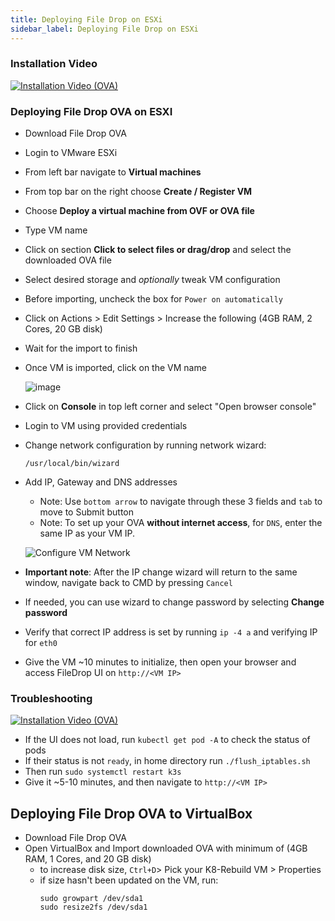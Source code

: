 ```yaml
---
title: Deploying File Drop on ESXi
sidebar_label: Deploying File Drop on ESXi
---
```


### Installation Video
[![Installation Video (OVA)](https://img.youtube.com/vi/C3pA3402LIg/hqdefault.jpg)](https://www.youtube.com/watch?v=C3pA3402LIg&feature=youtu.be)

### Deploying File Drop OVA on ESXI

- Download File Drop OVA
- Login to VMware ESXi
- From left bar navigate to **Virtual machines**
- From top bar on the right choose **Create / Register VM**
- Choose **Deploy a virtual machine from OVF or OVA file**
- Type VM name
- Click on section **Click to select files or drag/drop** and select the downloaded OVA file
- Select desired storage and *optionally* tweak VM configuration
- Before importing, uncheck the box for `Power on automatically`
- Click on Actions > Edit Settings > Increase the following (4GB RAM, 2 Cores, 20 GB disk)
- Wait for the import to finish
- Once VM is imported, click on the VM name

  ![image](https://user-images.githubusercontent.com/70108899/107787725-c632e400-6d4f-11eb-9391-70a7a99e2135.png)

- Click on **Console** in top left corner and select "Open browser console"
- Login to VM using provided credentials
- Change network configuration by running network wizard:

  ```
  /usr/local/bin/wizard
  ```

- Add IP, Gateway and DNS addresses
   - Note: Use `bottom arrow` to navigate through these 3 fields and `tab` to move to Submit button
   - Note: To set up your OVA **without internet access**, for `DNS`, enter the same IP as your VM IP. 

  ![Configure VM Network](https://user-images.githubusercontent.com/70108899/106206708-d29c3600-61c0-11eb-8887-39718e446e7b.png) 

- **Important note**: After the IP change wizard will return to the same window, navigate back to CMD by pressing `Cancel` 
- If needed, you can use wizard to change password by selecting **Change password**
- Verify that correct IP address is set by running `ip -4 a` and verifying IP for `eth0`

- Give the VM ~10 minutes to initialize, then open your browser and access FileDrop UI on `http://<VM IP>`

### Troubleshooting
[![Installation Video (OVA)](https://img.youtube.com/vi/fcIQHcWQEWE/hqdefault.jpg)](https://www.youtube.com/watch?v=fcIQHcWQEWE&feature=youtu.be)
- If the UI does not load, run `kubectl get pod -A` to check the status of pods
- If their status is not `ready`, in home directory run `./flush_iptables.sh`
- Then run `sudo systemctl restart k3s`
- Give it ~5-10 minutes, and then navigate to `http://<VM IP>`

## Deploying File Drop OVA to VirtualBox
- Download File Drop OVA
- Open VirtualBox and Import downloaded OVA with minimum of (4GB RAM, 1 Cores, and 20 GB disk)
  - to increase disk size, `Ctrl+D`> Pick your K8-Rebuild VM > Properties
  - if size hasn't been updated on the VM, run:
     ```
     sudo growpart /dev/sda1
     sudo resize2fs /dev/sda1
     ```
